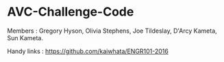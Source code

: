 # AVC-Challenge-Code
Members : Gregory Hyson, Olivia Stephens, Joe Tildeslay, D'Arcy Kameta, Sun Kameta.

Handy links : https://github.com/kaiwhata/ENGR101-2016



